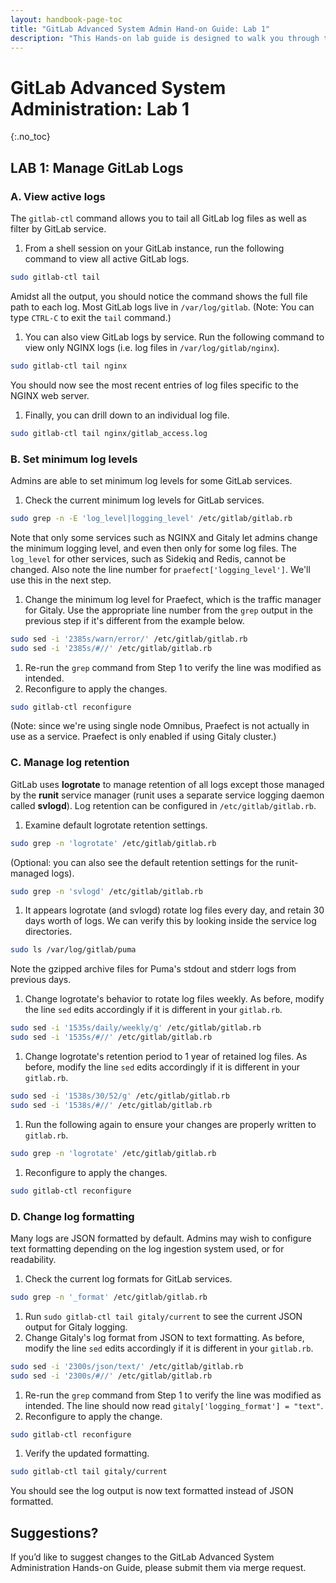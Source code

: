 ```yaml
---
layout: handbook-page-toc
title: "GitLab Advanced System Admin Hand-on Guide: Lab 1"
description: "This Hands-on lab guide is designed to walk you through the lab exercises used in the GitLab Advanced System Administration course."
---
```

# GitLab Advanced System Administration: Lab 1
{:.no_toc}


## LAB 1: Manage GitLab Logs

### A. View active logs

The `gitlab-ctl` command allows you to tail all GitLab log files as well as filter by GitLab service. 

1. From a shell session on your GitLab instance, run the following command to view all active GitLab logs.
```bash
sudo gitlab-ctl tail
```
Amidst all the output, you should notice the command shows the full file path to each log. Most GitLab logs live in `/var/log/gitlab`.
(Note: You can type `CTRL-C` to exit the `tail` command.)
1. You can also view GitLab logs by service. Run the following command to view only NGINX logs (i.e. log files in `/var/log/gitlab/nginx`).
```bash
sudo gitlab-ctl tail nginx
```
You should now see the most recent entries of log files specific to the NGINX web server.
1. Finally, you can drill down to an individual log file.
```bash
sudo gitlab-ctl tail nginx/gitlab_access.log
```

### B. Set minimum log levels

Admins are able to set minimum log levels for some GitLab services.
1. Check the current minimum log levels for GitLab services.
```bash
sudo grep -n -E 'log_level|logging_level' /etc/gitlab/gitlab.rb
```
Note that only some services such as NGINX and Gitaly let admins change the minimum logging level, and even then only for some log files. The `log_level` for other services, such as Sidekiq and Redis, cannot be changed. Also note the line number for `praefect['logging_level']`. We'll use this in the next step.
1. Change the minimum log level for Praefect, which is the traffic manager for Gitaly. Use the appropriate line number from the `grep` output in the previous step if it's different from the example below.
```bash
sudo sed -i '2385s/warn/error/' /etc/gitlab/gitlab.rb
sudo sed -i '2385s/#//' /etc/gitlab/gitlab.rb
```
1. Re-run the `grep` command from Step 1 to verify the line was modified as intended.
1. Reconfigure to apply the changes.
```bash
sudo gitlab-ctl reconfigure
```
(Note: since we're using single node Omnibus, Praefect is not actually in use as a service. Praefect is only enabled if using Gitaly cluster.)

### C. Manage log retention
GitLab uses **logrotate** to manage retention of all logs except those managed by the **runit** service manager (runit uses a separate service logging daemon called **svlogd**). Log retention can be configured in `/etc/gitlab/gitlab.rb`.
1. Examine default logrotate retention settings.
```bash
sudo grep -n 'logrotate' /etc/gitlab/gitlab.rb
```
(Optional: you can also see the default retention settings for the runit-managed logs).
```bash
sudo grep -n 'svlogd' /etc/gitlab/gitlab.rb
```
1. It appears logrotate (and svlogd) rotate log files every day, and retain 30 days worth of logs. We can verify this by looking inside the service log directories.
```bash
sudo ls /var/log/gitlab/puma
```
Note the gzipped archive files for Puma's stdout and stderr logs from previous days. 
1. Change logrotate's behavior to rotate log files weekly. As before, modify the line `sed` edits accordingly if it is different in your `gitlab.rb`.
```bash
sudo sed -i '1535s/daily/weekly/g' /etc/gitlab/gitlab.rb
sudo sed -i '1535s/#//' /etc/gitlab/gitlab.rb
```
1. Change logrotate's retention period to 1 year of retained log files. As before, modify the line `sed` edits accordingly if it is different in your `gitlab.rb`.
```bash
sudo sed -i '1538s/30/52/g' /etc/gitlab/gitlab.rb
sudo sed -i '1538s/#//' /etc/gitlab/gitlab.rb
```
1. Run the following again to ensure your changes are properly written to `gitlab.rb`.
```bash
sudo grep -n 'logrotate' /etc/gitlab/gitlab.rb
```
1. Reconfigure to apply the changes.
```bash
sudo gitlab-ctl reconfigure
```

### D. Change log formatting
Many logs are JSON formatted by default. Admins may wish to configure text formatting depending on the log ingestion system used, or for readability.
1. Check the current log formats for GitLab services.
```bash
sudo grep -n '_format' /etc/gitlab/gitlab.rb
```
1. Run `sudo gitlab-ctl tail gitaly/current` to see the current JSON output for Gitaly logging.
1. Change Gitaly's log format from JSON to text formatting. As before, modify the line `sed` edits accordingly if it is different in your `gitlab.rb`.
```bash
sudo sed -i '2300s/json/text/' /etc/gitlab/gitlab.rb
sudo sed -i '2300s/#//' /etc/gitlab/gitlab.rb
```
1. Re-run the `grep` command from Step 1 to verify the line was modified as intended. The line should now read `gitaly['logging_format'] = "text"`. 
1. Reconfigure to apply the change.
```bash
sudo gitlab-ctl reconfigure
```
1. Verify the updated formatting.
```bash
sudo gitlab-ctl tail gitaly/current
```
You should see the log output is now text formatted instead of JSON formatted.

## Suggestions?

If you’d like to suggest changes to the GitLab Advanced System Administration Hands-on Guide, please submit them via merge request.


